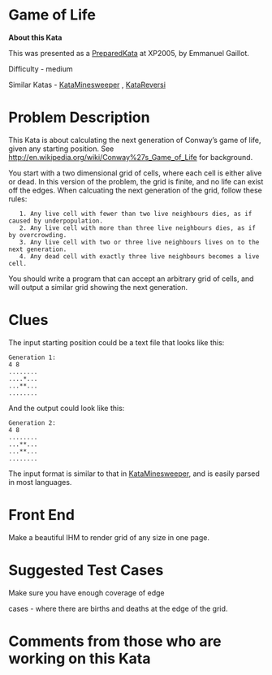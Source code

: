 # Game of Life

<p><strong>About this Kata</strong></p>

<p>This was presented as a <a href="https://codingdojo.org/PreparedKata">PreparedKata</a> at XP2005, by Emmanuel Gaillot.</p>

<p>Difficulty - medium</p>

<p>Similar Katas - <a href="https://codingdojo.org/kata/Minesweeper">KataMinesweeper</a> ,
<a href="https://codingdojo.org/kata/Reversi">KataReversi</a></p>

<h1 id="problem-description">Problem Description</h1>

<p>This Kata is about calculating the next generation of Conway’s game of
life, given any starting position. See
<a href="http://en.wikipedia.org/wiki/Conway%27s_Game_of_Life">http://en.wikipedia.org/wiki/Conway%27s_Game_of_Life</a> for background.</p>

<p>You start with a two dimensional grid of cells, where each cell is
either alive or dead. In this version of the problem, the grid is
finite, and no life can exist off the edges. When calcuating the next
generation of the grid, follow these rules:</p>

<pre><code>   1. Any live cell with fewer than two live neighbours dies, as if caused by underpopulation.
   2. Any live cell with more than three live neighbours dies, as if by overcrowding.
   3. Any live cell with two or three live neighbours lives on to the next generation.
   4. Any dead cell with exactly three live neighbours becomes a live cell.
</code></pre>

<p>You should write a program that can accept an arbitrary grid of cells,
and will output a similar grid showing the next generation.</p>

<h1 id="clues">Clues</h1>

<p>The input starting position could be a text file that looks like this:</p>

<pre><code>Generation 1:
4 8
........
....*...
...**...
........
</code></pre>

<p>And the output could look like this:</p>

<pre><code>Generation 2:
4 8
........
...**...
...**...
........
</code></pre>

<p>The input format is similar to that in <a href="https://codingdojo.org/kata/Minesweeper">KataMinesweeper</a>, and is easily parsed in most languages.</p>

<h1 id="front-end">Front End</h1>

<p>Make a beautiful IHM to render grid of any size in one page.</p>

<h1 id="suggested-test-cases">Suggested Test Cases</h1>

<p>Make sure you have enough coverage of edge</p>

<p>cases - where there are births and deaths at the edge of the grid.</p>

<h1 id="comments-from-those-who-are-working-on-this-kata">Comments from those who are working on this Kata</h1>
